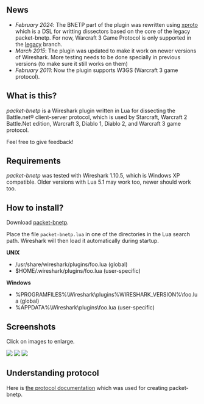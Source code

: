 ## News

* _February 2024_: The BNETP part of the plugin was rewritten using [xproto](https://gitlab.com/diegonc/tp-85880) which is a DSL for writting dissectors based on the core of the legacy packet-bnetp. For now, Warcraft 3 Game Protocol is only supported in the [legacy](https://github.com/diegonc/packet-bnetp/tree/legacy) branch.
* _March 2015_: The plugin was updated to make it work on newer versions of Wireshark. More testing needs to be done specially in previous versions (to make sure it still works on them)
* _February 2011_: Now the plugin supports W3GS (Warcraft 3 game protocol).

## What is this?

_packet-bnetp_ is a Wireshark plugin written in Lua for dissecting the Battle.net® client-server protocol, which is used by Starcraft, Warcraft 2 Battle.Net edition, Warcraft 3, Diablo 1, Diablo 2, and Warcraft 3 game protocol.

Feel free to give feedback!

## Requirements

_packet-bnetp_ was tested with Wireshark 1.10.5, which is Windows XP compatible. Older versions with Lua 5.1 may work too, newer should work too.

## How to install?

Download [packet-bnetp](https://github.com/diegonc/packet-bnetp/releases).

Place the file `packet-bnetp.lua` in one of the directories in the Lua search path. Wireshark will then load it automatically during startup.

**UNIX**

  * /usr/share/wireshark/plugins/foo.lua (global)
  * $HOME/.wireshark/plugins/foo.lua (user-specific)

**Windows**

  * %PROGRAMFILES%\Wireshark\plugins\%WIRESHARK\_VERSION%\foo.lua (global)
  * %APPDATA%\Wireshark\plugins\foo.lua (user-specific)

## Screenshots
Click on images to enlarge.

[![](https://github.com/diegonc/packet-bnetp/blob/main/screenshots/thumbs/bnetp_0x0f_channel_flags.jpg)](https://github.com/diegonc/packet-bnetp/blob/main/screenshots/bnetp_0x0f_channel_flags.png)
[![](https://github.com/diegonc/packet-bnetp/blob/main/screenshots/thumbs/bnetp_0x0f_user_flags.jpg)](https://github.com/diegonc/packet-bnetp/blob/main/screenshots/bnetp_0x0f_user_flags.png)
[![](https://github.com/diegonc/packet-bnetp/blob/main/screenshots/thumbs/bnetp_0x50.jpg)](https://github.com/diegonc/packet-bnetp/blob/main/screenshots/bnetp_0x50.png)

## Understanding protocol
Here is [the protocol documentation](http://bnetdocs.org/) which was used for creating packet-bnetp.
